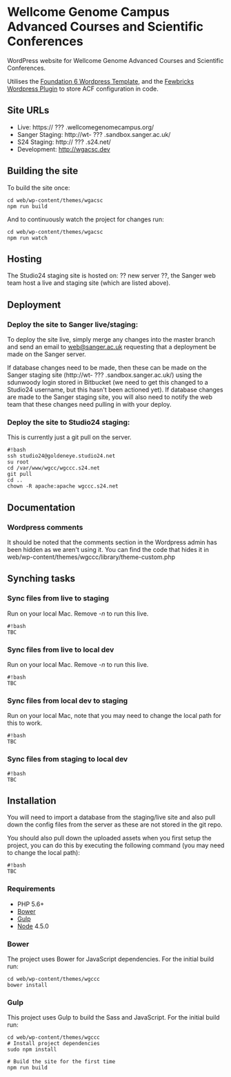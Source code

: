# Wellcome Genome Campus Advanced Courses and Scientific Conferences

WordPress website for Wellcome Genome Advanced Courses and Scientific Conferences.

Utilises the [Foundation 6 Wordpress Template](https://foundationpress.olefredrik.com/), and the [Fewbricks Wordpress Plugin](https://github.com/folbert/fewbricks) to store ACF configuration in code.

## Site URLs

* Live: https:// ??? .wellcomegenomecampus.org/
* Sanger Staging: http://wt- ??? .sandbox.sanger.ac.uk/
* S24 Staging: http:// ??? .s24.net/
* Development: http://wgacsc.dev

## Building the site

To build the site once:

    cd web/wp-content/themes/wgacsc
    npm run build

And to continuously watch the project for changes run:

    cd web/wp-content/themes/wgacsc
    npm run watch

## Hosting

The Studio24 staging site is hosted on: ?? new server ??, the Sanger web team host a live and staging site (which are listed above).

## Deployment

### Deploy the site to Sanger live/staging:

To deploy the site live, simply merge any changes into the master branch and send an email to web@sanger.ac.uk requesting that a deployment be made on the Sanger server.

If database changes need to be made, then these can be made on the Sanger staging site (http://wt- ??? .sandbox.sanger.ac.uk/) using the sdunwoody login stored in Bitbucket (we need to get this changed to a Studio24 username, but this hasn't been actioned yet). If database changes are made to the Sanger staging site, you will also need to notify the web team that these changes need pulling in with your deploy.

### Deploy the site to Studio24 staging:

This is currently just a git pull on the server.

```
#!bash
ssh studio24@goldeneye.studio24.net
su root
cd /var/www/wgcc/wgccc.s24.net
git pull
cd ..
chown -R apache:apache wgccc.s24.net
```

## Documentation

### Wordpress comments

It should be noted that the comments section in the Wordpress admin has been hidden as we aren't using it. You can find the code that hides it in web/wp-content/themes/wgccc/library/theme-custom.php

## Synching tasks

### Sync files from live to staging

Run on your local Mac. Remove *-n* to run this live.

```
#!bash
TBC
```

### Sync files from live to local dev

Run on your local Mac. Remove *-n* to run this live.

```
#!bash
TBC
```

### Sync files from local dev to staging

Run on your local Mac, note that you may need to change the local path for this to work.

```
#!bash
TBC
```

### Sync files from staging to local dev

```
#!bash
TBC
```

## Installation

You will need to import a database from the staging/live site and also pull down the config files from the server as these are not stored in the git repo.

You should also pull down the uploaded assets when you first setup the project, you can do this by executing the following command (you may need to change the local path):

```
#!bash
TBC
```

### Requirements

* PHP 5.6+
* [Bower](http://bower.io/) 
* [Gulp](http://gulpjs.com/) 
* [Node](https://nodejs.org) 4.5.0

### Bower

The project uses Bower for JavaScript dependencies. For the initial build run:

    cd web/wp-content/themes/wgccc
    bower install

### Gulp

This project uses Gulp to build the Sass and JavaScript. For the initial build run:

    cd web/wp-content/themes/wgccc
    # Install project dependencies
    sudo npm install

    # Build the site for the first time
    npm run build